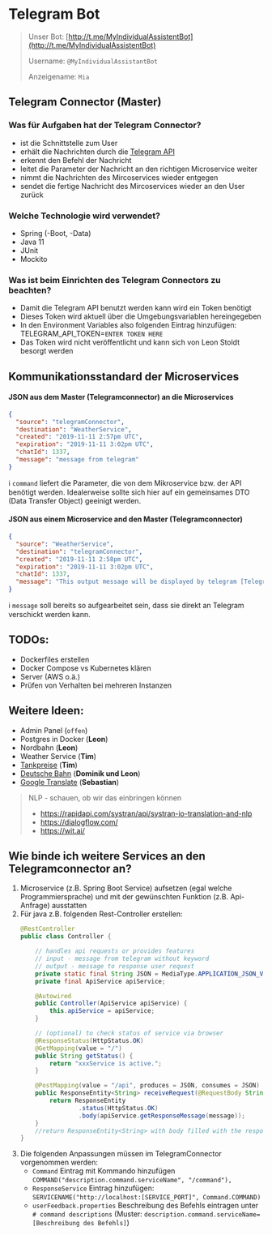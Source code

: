 # Telegram Bot

> Unser Bot: [http://t.me/MyIndividualAssistentBot](http://t.me/MyIndividualAssistentBot)
>
> Username: `@MyIndividualAssistantBot`
> 
> Anzeigename: `Mia`

## Telegram Connector (Master)

### Was für Aufgaben hat der Telegram Connector?
-	ist die Schnittstelle zum User
-	erhält die Nachrichten durch die [Telegram API]([https://core.telegram.org/bots](https://core.telegram.org/bots))
-	erkennt den Befehl der Nachricht
-	leitet die Parameter der Nachricht an den richtigen Microservice weiter
-	nimmt die Nachrichten des Mircoservices wieder entgegen
-	sendet die fertige Nachricht des Mircoservices wieder an den User zurück

### Welche Technologie wird verwendet?
-	Spring (-Boot, -Data)
-	Java 11
-	JUnit
-	Mockito

### Was ist beim Einrichten des Telegram Connectors zu beachten?
-	Damit die Telegram API benutzt werden kann wird ein Token benötigt
-	Dieses Token wird aktuell über die Umgebungsvariablen hereingegeben
-	In den Environment Variables also folgenden Eintrag hinzufügen: TELEGRAM_API_TOKEN=`ENTER TOKEN HERE`
-	Das Token wird nicht veröffentlicht und kann sich von Leon Stoldt besorgt werden

## Kommunikationsstandard der Microservices

#### JSON aus dem Master (Telegramconnector) an die Microservices
``` json
{  
  "source": "telegramConnector",  
  "destination": "WeatherService",  
  "created": "2019-11-11 2:57pm UTC", 
  "expiration": "2019-11-11 3:02pm UTC", 
  "chatId": 1337, 
  "message": "message from telegram"
}
```

:information_source: `command` liefert die Parameter, die von dem Mikroservice bzw. der API benötigt werden. Idealerweise sollte sich hier auf ein gemeinsames DTO (Data Transfer Object) geeinigt werden.

#### JSON aus einem Microservice and den Master (Telegramconnector)
``` json
{  
  "source": "WeatherService",  
  "destination": "telegramConnector", 
  "created": "2019-11-11 2:58pm UTC",
  "expiration": "2019-11-11 3:02pm UTC",
  "chatId": 1337, 
  "message": "This output message will be displayed by telegram [Telegram Markdown Support]"
}
```

:information_source: `message` soll bereits so aufgearbeitet sein, dass sie direkt an Telegram verschickt werden kann.


## TODOs:
-	Dockerfiles erstellen
-	Docker Compose vs Kubernetes klären
-	Server (AWS o.ä.)
-	Prüfen von Verhalten bei mehreren Instanzen

## Weitere Ideen:
-	Admin Panel (`offen`)
-	Postgres in Docker (**Leon**)
-	Nordbahn (**Leon**)
-	Weather Service (**Tim**)
-	[Tankpreise]([https://creativecommons.tankerkoenig.de/](https://creativecommons.tankerkoenig.de/)) (**Tim**)
-	[Deutsche Bahn]([https://developer.deutschebahn.com/store/](https://developer.deutschebahn.com/store/)) (**Dominik und Leon**)
-	[Google Translate]([https://cloud.google.com/translate/docs/](https://cloud.google.com/translate/docs/)) (**Sebastian**)

> NLP - schauen, ob wir das einbringen können
> -	https://rapidapi.com/systran/api/systran-io-translation-and-nlp
> -	https://dialogflow.com/
> -	https://wit.ai/	


## Wie binde ich weitere Services an den Telegramconnector an?
1.  Microservice (z.B. Spring Boot Service) aufsetzen (egal welche Programmiersprache) und mit der gewünschten Funktion (z.B. Api-Anfrage) ausstatten
2.  Für java z.B. folgenden Rest-Controller erstellen:
    ``` java
    @RestController
    public class Controller {
    
        // handles api requests or provides features
        // input - message from telegram without keyword
        // output - message to response user request
        private static final String JSON = MediaType.APPLICATION_JSON_VALUE;
        private final ApiService apiService;
    
        @Autowired
        public Controller(ApiService apiService) {
            this.apiService = apiService;
        }
    
        // (optional) to check status of service via browser
        @ResponseStatus(HttpStatus.OK)
        @GetMapping(value = "/")
        public String getStatus() {
            return "xxxService is active.";
        }
    
        @PostMapping(value = "/api", produces = JSON, consumes = JSON) //define endpoint
        public ResponseEntity<String> receiveRequest(@RequestBody String message) {
            return ResponseEntity
                    .status(HttpStatus.OK)
                    .body(apiService.getResponseMessage(message));
        }
        //return ResponseEntity<String> with body filled with the response-message
    }
    ```
3. Die folgenden Anpassungen müssen im TelegramConnector vorgenommen werden:
    -   `Command` Eintrag mit Kommando hinzufügen `COMMAND("description.command.serviceName", "/command"),`
    -   `ResponseService` Eintrag hinzufügen: `SERVICENAME("http://localhost:[SERVICE_PORT]", Command.COMMAND)`
    -   `userFeedback.properties` Beschreibung des Befehls eintragen unter `# command descriptions` (Muster: `description.command.serviceName=[Beschreibung des Befehls]`)